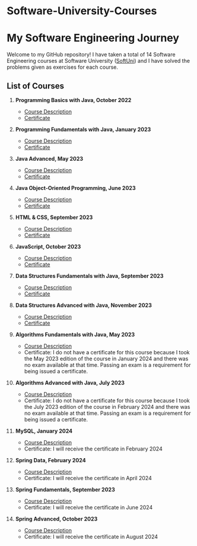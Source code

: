 # Software-University-Courses
# My Software Engineering Journey

Welcome to my GitHub repository! I have taken a total of 14 Software Engineering courses at Software University ([SoftUni](https://softuni.bg/)) and I have solved the problems given as exercises for each course.

## List of Courses

1. **Programming Basics with Java, October 2022**
   - [Course Description](https://softuni.bg/trainings/3872/programming-basics-with-java-october-2022)
   - [Certificate](https://softuni.bg/certificates/details/147446/af788b6d)

2. **Programming Fundamentals with Java, January 2023**
   - [Course Description](https://softuni.bg/trainings/3951/programming-fundamentals-with-java-january-2023)
   - [Certificate](https://softuni.bg/certificates/details/167501/87fe68c8)

3. **Java Advanced, May 2023**
   - [Course Description](https://softuni.bg/trainings/4100/java-advanced-may-2023)
   - [Certificate](https://softuni.bg/certificates/details/174511/3cf345dc)

4. **Java Object-Oriented Programming, June 2023**
   - [Course Description](https://softuni.bg/trainings/4101/java-oop-june-2023)
   - [Certificate](https://softuni.bg/certificates/details/181402/05619b07)

5. **HTML & CSS, September 2023**
   - [Course Description](https://softuni.bg/trainings/4239/html-and-css-september-2023)
   - [Certificate](https://softuni.bg/certificates/details/190675/71e842f5)

6. **JavaScript, October 2023**
   - [Course Description](https://softuni.bg/trainings/4240/js-front-end-october-2023)
   - [Certificate](https://softuni.bg/certificates/details/199093/da836119)

7. **Data Structures Fundamentals with Java, September 2023**
   - [Course Description](https://softuni.bg/trainings/4275/data-structures-fundamentals-with-java-september-2023)
   - [Certificate](https://softuni.bg/certificates/details/185535/fb0c95a7)

8. **Data Structures Advanced with Java, November 2023**
   - [Course Description](https://softuni.bg/trainings/4276/data-structures-advanced-with-java-november-2023)
   - [Certificate](https://softuni.bg/certificates/details/195547/e9c26f28)

9. **Algorithms Fundamentals with Java, May 2023**
   - [Course Description](https://softuni.bg/trainings/4176/algorithms-fundamentals-with-java-may-2023)
   - Certificate: I do not have a certificate for this course because I took the May 2023 edition of the course in January 2024 and there was no exam available at that time. Passing an exam is a requirement for being issued a certificate.

10. **Algorithms Advanced with Java, July 2023**
    - [Course Description](https://softuni.bg/trainings/4179/algorithms-advanced-with-java-july-2023)
    - Certificate: I do not have a certificate for this course because I took the July 2023 edition of the course in February 2024 and there was no exam available at that time. Passing an exam is a requirement for being issued a certificate.

11. **MySQL, January 2024**
    - [Course Description](https://softuni.bg/trainings/4365/mysql-january-2024)
    - Certificate: I will receive the certificate in February 2024

12. **Spring Data, February 2024**
    - [Course Description](https://softuni.bg/trainings/4366/spring-data-february-2024)
    - Certificate: I will receive the certificate in April 2024

13. **Spring Fundamentals, September 2023**
    - [Course Description](https://softuni.bg/trainings/4235/spring-fundamentals-september-2023)
    - Certificate: I will receive the certificate in June 2024

14. **Spring Advanced, October 2023**
    - [Course Description](https://softuni.bg/trainings/4236/spring-advanced-october-2023)
    - Certificate: I will receive the certificate in August 2024

